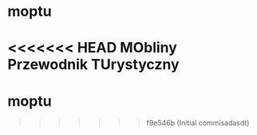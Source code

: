 # moptu
<<<<<<< HEAD
MObliny Przewodnik TUrystyczny
=======
# moptu
>>>>>>> f9e546b (Initial commisadasdt)
